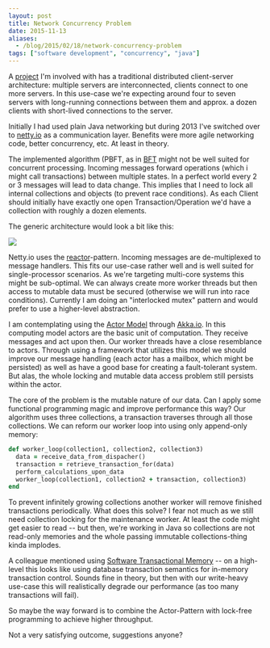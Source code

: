 ```yaml
---
layout: post
title: Network Concurrency Problem
date: 2015-11-13
aliases:
  - /blog/2015/02/18/network-concurrency-problem
tags: ["software development", "concurrency", "java"]
---
```


A [project](https://www.github.com/archistar) I'm involved with has a traditional
distributed client-server architecture: multiple servers are interconnected,
clients connect to one more servers. In this use-case we're expecting around
four to seven servers with long-running connections between them and approx.
a dozen clients with short-lived connections to the server.

Initially I had used plain Java networking but during 2013 I've switched
over to [netty.io](https://netty.io) as a communication layer. Benefits
were more agile networking code, better concurrency, etc. At least in
theory.

The implemented algorithm (PBFT, as in [BFT](http://en.wikipedia.org/wiki/Byzantine_fault_tolerance)
might not be well suited for concurrent processing. Incoming messages
forward operations (which i might call transactions) between multiple
states. In a perfect world every 2 or 3 messages will lead to data
change. This implies that I need to lock all internal collections and
objects (to prevent race conditions). As each Client should initially have
exactly one open Transaction/Operation we'd have a collection with roughly
a dozen elements.

The generic architecture would look a bit like this:

![](/assets/2015-network-concurrency-problem/overview.jpg)

Netty.io uses the [reactor](http://en.wikipedia.org/wiki/Reactor_pattern)-pattern.
Incoming messages are de-multiplexed to message handlers. This fits our
use-case rather well and is well suited for single-processor scenarios.
As we're targeting multi-core systems this might be sub-optimal. We can
always create more worker threads but then access to mutable data must
be secured (otherwise we will run into race conditions). Currently I am
doing an "interlocked mutex" pattern and would prefer to use a higher-level
abstraction.

I am contemplating using the [Actor Model](http://en.wikipedia.org/wiki/Actor_model)
through [Akka.io](https://www.akka.io). In this computing model actors are
the basic unit of computation. They receive messages and act upon then. Our
worker threads have a close resemblance to actors. Through using a framework
that utilizes this model we should improve our message handling (each actor
has a mailbox, which might be persisted) as well as have a good base for
creating a fault-tolerant system. But alas, the whole locking and mutable
data access problem still persists within the actor.

The core of the problem is the mutable nature of our data. Can I apply some
functional programming magic and improve performance this way? Our algorithm
uses three collections, a transaction traverses through all those
collections. We can reform our worker loop into using only append-only
memory:

~~~ ruby
def worker_loop(collection1, collection2, collection3)
  data = receive_data_from_dispacher()
  transaction = retrieve_transaction_for(data)
  perform_calculations_upon_data
  worker_loop(collection1, collection2 + transaction, collection3)
end
~~~

To prevent infinitely growing collections another worker will remove
finished transactions periodically. What does this solve? I fear not
much as we still need collection locking for the maintenance worker. At
least the code might get easier to read -- but then, we're working in
Java so collections are not read-only memories and the whole passing
immutable collections-thing kinda implodes.

A colleague mentioned using [Software Transactional Memory](http://en.wikipedia.org/wiki/Software_transactional_memory)
-- on a high-level this looks like using database transaction semantics
for in-memory transaction control. Sounds fine in theory, but then with
our write-heavy use-case this will realistically degrade our performance
(as too many transactions will fail).

So maybe the way forward is to combine the Actor-Pattern with lock-free
programming to achieve higher throughput.

Not a very satisfying outcome, suggestions anyone?
